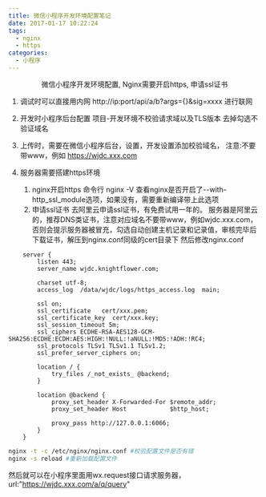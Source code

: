 ```yaml
---
title: 微信小程序开发环境配置笔记
date: 2017-01-17 10:22:24
tags:
  - nginx
  - https
categories:
  - 小程序
---
```


<center>微信小程序开发环境配置, Nginx需要开启https, 申请ssl证书</center>
<!-- more -->

1. 调试时可以直接用内网
http://ip:port/api/a/b?args={}&sig=xxxx
进行联网

2. 开发时小程序后台配置
项目-开发环境不校验请求域以及TLS版本 去掉勾选不验证域名

3. 上传时，需要在微信小程序后台，设置，开发设置添加校验域名，
注意:不要带www，例如 https://wjdc.xxx.com

4. 服务器需要搭建https环境

    1. nginx开启https
命令行 nginx -V 查看nginx是否开启了--with-http_ssl_module选项，如果没有，需要重新编译带上此选项
    2. 申请ssl证书
去阿里云申请ssl证书，有免费试用一年的。
服务器是阿里云的，推荐DNS类证书，注意对应域名不要带www，例如wjdc.xxx.com，否则会提示服务器被冒充，勾选自动创建主机记录和记录值，审核完毕后下载证书，解压到nginx.conf同级的cert目录下
然后修改nginx.conf
```text
    server {
        listen 443;
        server_name wjdc.knightflower.com;

        charset utf-8;
        access_log  /data/wjdc/logs/https_access.log  main;

        ssl on;
        ssl_certificate   cert/xxx.pem;
        ssl_certificate_key  cert/xxx.key;
        ssl_session_timeout 5m;
        ssl_ciphers ECDHE-RSA-AES128-GCM-SHA256:ECDHE:ECDH:AES:HIGH:!NULL:!aNULL:!MD5:!ADH:!RC4;
        ssl_protocols TLSv1 TLSv1.1 TLSv1.2;
        ssl_prefer_server_ciphers on;

        location / {
            try_files /_not_exists_ @backend;
        }

        location @backend {
            proxy_set_header X-Forwarded-For $remote_addr;
            proxy_set_header Host            $http_host;

            proxy_pass http://127.0.0.1:6066;
        }
    }
```

```bash
nginx -t -c /etc/nginx/nginx.conf #校验配置文件是否有错
nginx -s reload #重新加载配置文件
```
然后就可以在小程序里面用wx.request接口请求服务器，url:"https://wjdc.xxx.com/a/q/query"